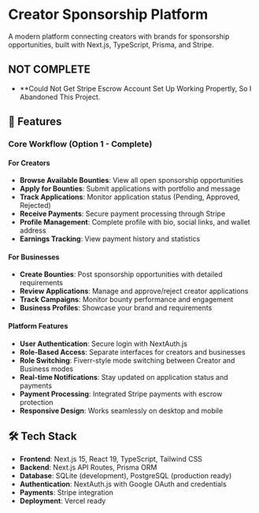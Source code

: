 # Creator Sponsorship Platform
A modern platform connecting creators with brands for sponsorship opportunities, built with Next.js, TypeScript, Prisma, and Stripe.


## NOT COMPLETE

 - **Could Not Get Stripe Escrow Account Set Up Working Propertly, So I Abandoned This Project. 


## 🚀 Features

### Core Workflow (Option 1 - Complete)

#### For Creators
- **Browse Available Bounties**: View all open sponsorship opportunities
- **Apply for Bounties**: Submit applications with portfolio and message
- **Track Applications**: Monitor application status (Pending, Approved, Rejected)
- **Receive Payments**: Secure payment processing through Stripe
- **Profile Management**: Complete profile with bio, social links, and wallet address
- **Earnings Tracking**: View payment history and statistics

#### For Businesses
- **Create Bounties**: Post sponsorship opportunities with detailed requirements
- **Review Applications**: Manage and approve/reject creator applications
- **Track Campaigns**: Monitor bounty performance and engagement
- **Business Profiles**: Showcase your brand and requirements

#### Platform Features
- **User Authentication**: Secure login with NextAuth.js
- **Role-Based Access**: Separate interfaces for creators and businesses
- **Role Switching**: Fiverr-style mode switching between Creator and Business modes
- **Real-time Notifications**: Stay updated on application status and payments
- **Payment Processing**: Integrated Stripe payments with escrow protection
- **Responsive Design**: Works seamlessly on desktop and mobile

## 🛠 Tech Stack

- **Frontend**: Next.js 15, React 19, TypeScript, Tailwind CSS
- **Backend**: Next.js API Routes, Prisma ORM
- **Database**: SQLite (development), PostgreSQL (production ready)
- **Authentication**: NextAuth.js with Google OAuth and credentials
- **Payments**: Stripe integration
- **Deployment**: Vercel ready

